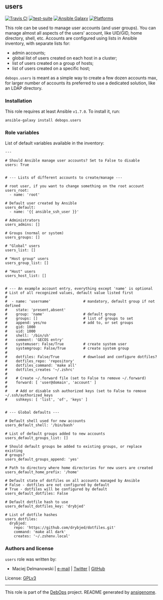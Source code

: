 ## users

[![Travis CI](https://secure.travis-ci.org/debops/ansible-users.png)](http://travis-ci.org/debops/ansible-users) [![test-suite](http://img.shields.io/badge/test--suite-ansible--users-blue.svg)](https://github.com/debops/test-suite/tree/master/ansible-users/) [![Ansible Galaxy](http://img.shields.io/badge/galaxy-debops.users-660198.svg)](https://galaxy.ansible.com/list#/roles/1605) [![Platforms](http://img.shields.io/badge/platforms-debian%20|%20ubuntu-lightgrey.svg)](#)

This role can be used to manage user accounts (and user groups). You can
manage almost all aspects of the users' account, like UID/GID, home
directory, shell, etc. Accounts are configured using lists in Ansible
inventory, with separate lists for:

* admin accounts;
* global list of users created on each host in a cluster;
* list of users created on a group of hosts;
* list of users created on a specific host;

`debops.users` is meant as a simple way to create a few dozen accounts max,
for larger number of accounts its preferred to use a dedicated solution,
like an LDAP directory.


### Installation

This role requires at least Ansible `v1.7.0`. To install it, run:

    ansible-galaxy install debops.users






### Role variables

List of default variables available in the inventory:

    ---
    
    # Should Ansible manage user accounts? Set to False to disable
    users: True
    
    
    # --- Lists of different accounts to create/manage ---
    
    # root user, if you want to change something on the root account
    users_root:
      - name: 'root'
    
    # Default user created by Ansible
    users_default:
      - name: '{{ ansible_ssh_user }}'
    
    # Administrators
    users_admins: []
    
    # Groups (normal or system)
    users_groups: []
    
    # "Global" users
    users_list: []
    
    # "Host group" users
    users_group_list: []
    
    # "Host" users
    users_host_list: []
    
    
    # --- An example account entry, everything except 'name' is optional
    # List of all recognized values, default value listed first
    #
    #  - name: 'username'               # mandatory, default group if not defined
    #    state: 'present,absent'
    #    group: 'name'                  # default group
    #    groups: []                     # list of groups to set
    #    append: yes/no                 # add to, or set groups
    #    gid: 1000
    #    uid: 1000
    #    shell: '/bin/sh'
    #    comment: 'GECOS entry'
    #    systemuser: False/True         # create system user
    #    systemgroup: False/True        # create system group
    #
    #    dotfiles: False/True           # download and configure dotfiles?
    #    dotfiles_repo: 'repository'
    #    dotfiles_command: 'make all'
    #    dotfiles_creates '~/.zshrc'
    #
    #    # Create ~/.forward file (set to False to remove ~/.forward)
    #    forward: [ 'user@domain', 'account' ]
    #
    #    # Add or disable ssh authorized keys (set to False to remove ~/.ssh/authorized_keys
    #    sshkeys: [ 'list', 'of', 'keys' ]
    
    
    # --- Global defaults ---
    
    # Default shell used for new accounts
    users_default_shell: '/bin/bash'
    
    # List of default groups added to new accounts
    users_default_groups_list: []
    
    # Should default groups be added to existing groups, or replace existing
    # groups?
    users_default_groups_append: 'yes'
    
    # Path to directory where home directories for new users are created
    users_default_home_prefix: '/home'
    
    # Default state of dotfiles on all accounts managed by Ansible
    # False - dotfiles are not configured by default
    # True - dotfiles will be configured by default
    users_default_dotfiles: False
    
    # Default dotfile hash to use
    users_default_dotfiles_key: 'drybjed'
    
    # List of dotfile hashes
    users_dotfiles:
      drybjed:
        repo: 'https://github.com/drybjed/dotfiles.git'
        command: 'make all dark'
        creates: '~/.zshenv.local'




### Authors and license

`users` role was written by:

- Maciej Delmanowski | [e-mail](mailto:drybjed@gmail.com) | [Twitter](https://twitter.com/drybjed) | [GitHub](https://github.com/drybjed)

License: [GPLv3](https://tldrlegal.com/license/gnu-general-public-license-v3-(gpl-3))

***

This role is part of the [DebOps](http://debops.org/) project. README generated by [ansigenome](https://github.com/nickjj/ansigenome/).
